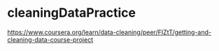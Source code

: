# cleaningDataPractice
https://www.coursera.org/learn/data-cleaning/peer/FIZtT/getting-and-cleaning-data-course-project
